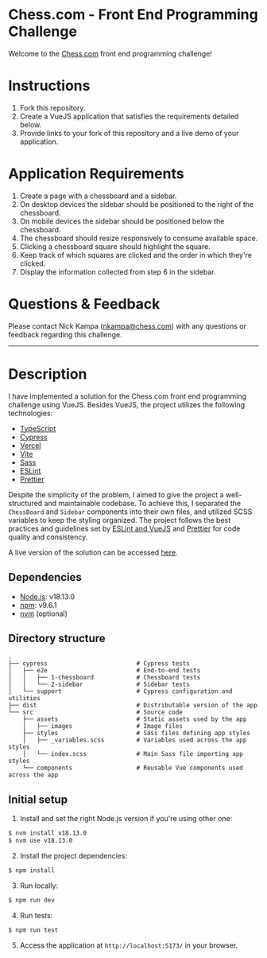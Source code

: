 # Chess.com - Front End Programming Challenge

Welcome to the [Chess.com](https://chess.com) front end programming challenge!

# Instructions
1. Fork this repository.
2. Create a VueJS application that satisfies the requirements detailed below.
3. Provide links to your fork of this repository and a live demo of your application.

# Application Requirements
1. Create a page with a chessboard and a sidebar.
2. On desktop devices the sidebar should be positioned to the right of the chessboard.
3. On mobile devices the sidebar should be positioned below the chessboard.
4. The chessboard should resize responsively to consume available space.
5. Clicking a chessboard square should highlight the square.
6. Keep track of which squares are clicked and the order in which they're clicked.
7. Display the information collected from step 6 in the sidebar.

# Questions & Feedback
Please contact Nick Kampa (nkampa@chess.com) with any questions or feedback regarding this challenge.

---

# Description

I have implemented a solution for the Chess.com front end programming challenge using VueJS. Besides VueJS, the project utilizes the following technologies:

- [TypeScript](https://www.typescriptlang.org/)
- [Cypress](https://www.cypress.io/)
- [Vercel](https://vercel.com/)
- [Vite](https://vitejs.dev/)
- [Sass](https://sass-lang.com/)
- [ESLint](https://sass-lang.com/)
- [Prettier](https://prettier.io/)

Despite the simplicity of the problem, I aimed to give the project a well-structured and maintainable codebase. To achieve this, I separated the `ChessBoard` and `Sidebar` components into their own files, and utilized SCSS variables to keep the styling organized. The project follows the best practices and guidelines set by [ESLint and VueJS](https://eslint.vuejs.org/rules/) and [Prettier](https://github.com/vuejs/eslint-config-prettier) for code quality and consistency.

A live version of the solution can be accessed [here](https://frontendtest-psi.vercel.app/).

## Dependencies

- [Node.js](https://nodejs.org/es): v18.13.0
- [npm](https://www.npmjs.com/): v9.6.1
- [nvm](https://github.com/nvm-sh/nvm) (optional)

## Directory structure

```
.
├── cypress                         # Cypress tests
│   ├── e2e                         # End-to-end tests
│   │   ├── 1-chessboard            # Chessboard tests
│   │   └── 2-sidebar               # Sidebar tests
│   └── support                     # Cypress configuration and utilities
├── dist                            # Distributable version of the app
└── src                             # Source code
    ├── assets                      # Static assets used by the app
    │   ├── images                  # Image files
    ├── styles                      # Sass files defining app styles
    │   ├── _variables.scss         # Variables used across the app styles
    │   └── index.scss              # Main Sass file importing app styles
    └── components                  # Reusable Vue components used across the app
```

## Initial setup

1. Install and set the right Node.js version if you're using other one:
```sh
$ nvm install v18.13.0
$ nvm use v18.13.0
```

2. Install the project dependencies:
```sh
$ npm install
```

3. Run locally:
```sh
$ npm run dev
```

4. Run tests:
```sh
$ npm run test
```

5. Access the application at `http://localhost:5173/` in your browser.
